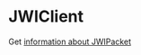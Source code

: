 # JWIClient
Get [information about JWIPacket](https://github.com/theFFPS/jwi/blob/main/docs/JWIPacket.md) 
